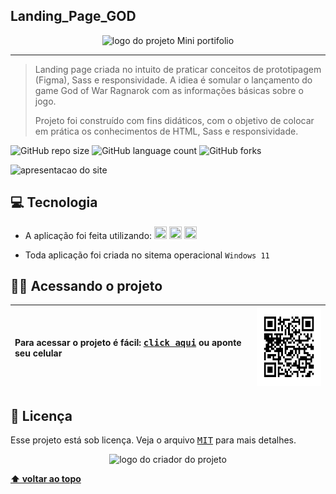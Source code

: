 ## Landing_Page_GOD

<p align="center">
  <img witdh="800" height="200" src="https://github.com/vandersann/Mini_Portifolio/assets/65673565/c49fc5a6-9931-40e3-b9f7-0bcc484e7c14" alt="logo do projeto Mini portifolio">
 </p>

  -------
> Landing page criada no intuito de praticar conceitos de prototipagem (Figma), Sass e responsividade. 
A idiea é somular o lançamento do game God of War Ragnarok com as informações básicas sobre o jogo.
>
> Projeto foi construído com fins didáticos, com o objetivo de colocar em prática os conhecimentos de HTML, Sass e responsividade.

![GitHub repo size](https://img.shields.io/github/repo-size/vandersann/Landing-_Page_GOD?style=for-the-badge)
![GitHub language count](https://img.shields.io/github/languages/count/vandersann/Landing-_Page_GOD?style=for-the-badge)
![GitHub forks](https://img.shields.io/github/forks/iuricode/Landing-_Page_GOD?style=for-the-badge)

<p align="left">
<img  width="800" src="https://github.com/vandersann/Mini_Portifolio/assets/65673565/705bbc95-5438-4a85-8647-a6cdc11ceb3b" alt="apresentacao do site">
</p>

## 💻 Tecnologia

* A aplicação foi feita utilizando:
  <img src="https://user-images.githubusercontent.com/65673565/197238032-ca4fa2b6-d812-4e4c-b273-e17b04aaabbf.svg" width="20" height="20">
  <img src="https://user-images.githubusercontent.com/65673565/197238275-388aa7ce-f0ab-4d23-96f1-c89bccb4cb90.svg" width="20" height="20">
  <img src="https://github.com/vandersann/Mini_Portifolio/assets/65673565/e2dafb7d-b70d-4a6b-9539-253d029611a5" width="20" height="20">

* Toda aplicação foi criada no sitema operacional `Windows 11`

## :man_technologist: Acessando o projeto

Para acessar o projeto é fácil: <a href="https://graceful-starlight-4bbe2e.netlify.app" target="_blank"><kbd>click aqui</kbd></a> ou aponte seu celular | <img src="img/qrCode.png" height="125" width="125" alt="apresentacao do site">
:--------- | :---------

## 📝 Licença

Esse projeto está sob licença. Veja o arquivo <kbd>[MIT](Mit.md)</kbd> para mais detalhes.

<p align="center">
  <img witdh="300" src="https://user-images.githubusercontent.com/65673565/190916838-46057236-9d6e-4e75-b919-d24f673caec7.svg" alt="logo do criador do projeto")
 </p>
  
  **[⬆ voltar ao topo](#Landing_Page_GOD)**
